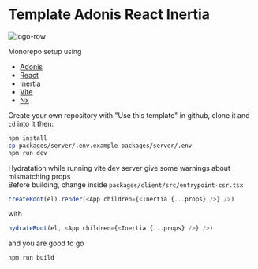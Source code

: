 # Template Adonis React Inertia

![logo-row](https://i.imgur.com/tqQZONI.png)

Monorepo setup using

- [Adonis](https://adonisjs.com/)
- [React](https://react.dev/)
- [Inertia](https://inertiajs.com/)
- [Vite](https://vitejs.dev/)
- [Nx](https://nx.dev/)

Create your own repository with "Use this template" in github, clone it and `cd` into it then:

```sh
npm install
cp packages/server/.env.example packages/server/.env
npm run dev
```

Hydratation while running vite dev server give some warnings about mismatching props  
Before building, change inside `packages/client/src/entrypoint-csr.tsx`

```ts
createRoot(el).render(<App children={<Inertia {...props} />} />)
```

with

```ts
hydrateRoot(el, <App children={<Inertia {...props} />} />)
```

and you are good to go

```sh
npm run build
```
